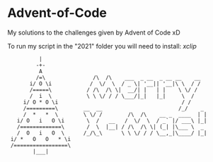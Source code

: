 # Advent-of-Code

My solutions to the challenges given by Advent of Code xD

To run my script in the "2021" folder you will need to install: _xclip_
```
          |
         -+-
          A
         /=\               /\  /\    ___  _ __  _ __ __    __
       i/ O \i            /  \/  \  / _ \| '__|| '__|\ \  / /
       /=====\           / /\  /\ \|  __/| |   | |    \ \/ /
       /  i  \           \ \ \/ / / \___/|_|   |_|     \  /
     i/ O * O \i                                       / /
     /=========\        __  __                        /_/    _
     /  *   *  \        \ \/ /        /\  /\    __ _  ____  | |
   i/ O   i   O \i       \  /   __   /  \/  \  / _` |/ ___\ |_|
   /=============\       /  \  |__| / /\  /\ \| (_| |\___ \  _
   /  O   i   O  \      /_/\_\      \ \ \/ / / \__,_|\____/ |_|
 i/ *   O   O   * \i
 /=================\
        |___|
```
